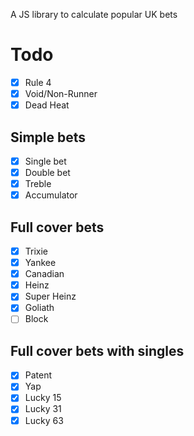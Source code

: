 A JS library to calculate popular UK bets

# Todo

- [x] Rule 4
- [x] Void/Non-Runner
- [x] Dead Heat

## Simple bets

- [x] Single bet
- [x] Double bet
- [x] Treble
- [x] Accumulator

## Full cover bets

- [x] Trixie
- [x] Yankee
- [x] Canadian
- [x] Heinz
- [x] Super Heinz
- [x] Goliath
- [ ] Block

## Full cover bets with singles

- [x] Patent
- [x] Yap
- [x] Lucky 15
- [x] Lucky 31
- [x] Lucky 63
